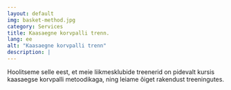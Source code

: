```yaml
---
layout: default
img: basket-method.jpg
category: Services
title: Kaasaegne korvpalli trenn.
lang: ee
alt: "Kaasaegne korvpalli trenn"
description: |
---
```

Hoolitseme selle eest, et meie liikmesklubide treenerid on pidevalt kursis kaasaegse korvpalli metoodikaga, ning leiame õiget rakendust treeningutes.

